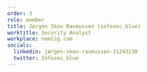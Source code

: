 ```yaml
---
order: 3
role: member
title: Jørgen Skov Rasmussen (infosec_blue)
worktitle: Security Analyst
workplace: nemlig.com
socials:
  linkedin: jørgen-skov-rasmussen-31243230
  twitter: Infosec_blue
---
```


